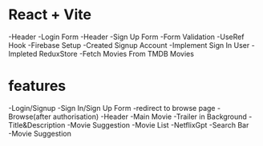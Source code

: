 # React + Vite






-Header
-Login Form
-Header
-Sign Up Form
-Form Validation
-UseRef Hook
-Firebase Setup
-Created Signup Account 
-Implement Sign In User 
-Impleted ReduxStore
-Fetch Movies From TMDB Movies 
# features
-Login/Signup
    -Sign In/Sign Up Form
    -redirect to browse page
-Browse(after authorisation)
    -Header
    -Main Movie
        -Trailer in Background
        -Title&Description 
        -Movie Suggestion
           -Movie List
    -NetflixGpt
       -Search Bar       
       -Movie Suggestion